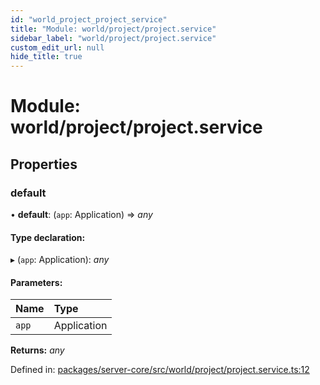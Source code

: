 ```yaml
---
id: "world_project_project_service"
title: "Module: world/project/project.service"
sidebar_label: "world/project/project.service"
custom_edit_url: null
hide_title: true
---
```


# Module: world/project/project.service

## Properties

### default

• **default**: (`app`: Application) => *any*

#### Type declaration:

▸ (`app`: Application): *any*

#### Parameters:

Name | Type |
:------ | :------ |
`app` | Application |

**Returns:** *any*

Defined in: [packages/server-core/src/world/project/project.service.ts:12](https://github.com/xr3ngine/xr3ngine/blob/a16a45d7e/packages/server-core/src/world/project/project.service.ts#L12)
